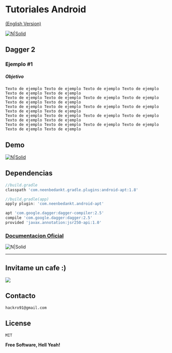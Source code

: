 
# Tutoriales Android

[(English Version)]()  

[![N|Solid](https://cfcdnpull-creativefreedoml.netdna-ssl.com/wp-content/uploads/2013/03/00-android-4-0_icons.png)](https://github.com/TutorialesHackro/AndroidTutorials)
## Dagger 2

### Ejemplo #1

##### Objetivo

    Texto de ejemplo Texto de ejemplo Texto de ejemplo Texto de ejemplo Texto de ejemplo Texto de ejemplo
    Texto de ejemplo Texto de ejemplo Texto de ejemplo Texto de ejemplo Texto de ejemplo Texto de ejemplo
    Texto de ejemplo Texto de ejemplo Texto de ejemplo Texto de ejemplo Texto de ejemplo Texto de ejemplo
    Texto de ejemplo Texto de ejemplo Texto de ejemplo Texto de ejemplo Texto de ejemplo Texto de ejemplo
    Texto de ejemplo Texto de ejemplo Texto de ejemplo Texto de ejemplo Texto de ejemplo Texto de ejemplo


## Demo ##
[![N|Solid](http://i.imgur.com/sqzqFRi.gif)]()



## Dependencias ##

```gradle
//build.gradle
classpath 'com.neenbedankt.gradle.plugins:android-apt:1.8'

//build.gradle(app)        
apply plugin: 'com.neenbedankt.android-apt'

apt 'com.google.dagger:dagger-compiler:2.5'
compile 'com.google.dagger:dagger:2.5'
provided 'javax.annotation:jsr250-api:1.0'
```
### [Documentacion Oficial](https://google.github.io/dagger/)

![N|Solid](http://cebronx.org/wp-content/uploads/2015/10/en-construccion_banner-608x227.jpg)

----



## Invitame un cafe :)
[![](https://www.paypalobjects.com/en_US/i/btn/btn_donateCC_LG.gif)](https://www.paypal.com/cgi-bin/webscr?cmd=_s-xclick&hosted_button_id=8Z684VNGVFSJA)


## Contacto ##
    hackro91@gmail.com

License
----
    MIT

**Free Software, Hell Yeah!**
